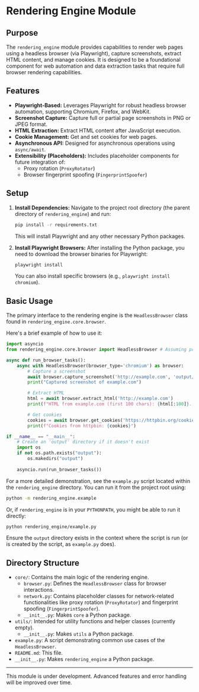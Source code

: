 # Rendering Engine Module

## Purpose

The `rendering_engine` module provides capabilities to render web pages using a headless browser (via Playwright), capture screenshots, extract HTML content, and manage cookies. It is designed to be a foundational component for web automation and data extraction tasks that require full browser rendering capabilities.

## Features

*   **Playwright-Based:** Leverages Playwright for robust headless browser automation, supporting Chromium, Firefox, and WebKit.
*   **Screenshot Capture:** Capture full or partial page screenshots in PNG or JPEG format.
*   **HTML Extraction:** Extract HTML content after JavaScript execution.
*   **Cookie Management:** Get and set cookies for web pages.
*   **Asynchronous API:** Designed for asynchronous operations using `async/await`.
*   **Extensibility (Placeholders):** Includes placeholder components for future integration of:
    *   Proxy rotation (`ProxyRotator`)
    *   Browser fingerprint spoofing (`FingerprintSpoofer`)

## Setup

1.  **Install Dependencies:**
    Navigate to the project root directory (the parent directory of `rendering_engine`) and run:
    ```bash
    pip install -r requirements.txt
    ```
    This will install Playwright and any other necessary Python packages.

2.  **Install Playwright Browsers:**
    After installing the Python package, you need to download the browser binaries for Playwright:
    ```bash
    playwright install
    ```
    You can also install specific browsers (e.g., `playwright install chromium`).

## Basic Usage

The primary interface to the rendering engine is the `HeadlessBrowser` class found in `rendering_engine.core.browser`.

Here's a brief example of how to use it:

```python
import asyncio
from rendering_engine.core.browser import HeadlessBrowser # Assuming project root is in PYTHONPATH

async def run_browser_tasks():
    async with HeadlessBrowser(browser_type='chromium') as browser:
        # Capture a screenshot
        await browser.capture_screenshot('http://example.com', 'output/example.png')
        print("Captured screenshot of example.com")

        # Extract HTML
        html = await browser.extract_html('http://example.com')
        print(f"HTML from example.com (first 100 chars): {html[:100]}...")

        # Get cookies
        cookies = await browser.get_cookies('https://httpbin.org/cookies/set?test=value')
        print(f"Cookies from httpbin: {cookies}")

if __name__ == "__main__":
    # Create an 'output' directory if it doesn't exist
    import os
    if not os.path.exists("output"):
        os.makedirs("output")
    
    asyncio.run(run_browser_tasks())
```

For a more detailed demonstration, see the `example.py` script located within the `rendering_engine` directory. You can run it from the project root using:
```bash
python -m rendering_engine.example
```
Or, if `rendering_engine` is in your `PYTHONPATH`, you might be able to run it directly:
```bash
python rendering_engine/example.py
```
Ensure the `output` directory exists in the context where the script is run (or is created by the script, as `example.py` does).

## Directory Structure

*   `core/`: Contains the main logic of the rendering engine.
    *   `browser.py`: Defines the `HeadlessBrowser` class for browser interactions.
    *   `network.py`: Contains placeholder classes for network-related functionalities like proxy rotation (`ProxyRotator`) and fingerprint spoofing (`FingerprintSpoofer`).
    *   `__init__.py`: Makes `core` a Python package.
*   `utils/`: Intended for utility functions and helper classes (currently empty).
    *   `__init__.py`: Makes `utils` a Python package.
*   `example.py`: A script demonstrating common use cases of the `HeadlessBrowser`.
*   `README.md`: This file.
*   `__init__.py`: Makes `rendering_engine` a Python package.

---

This module is under development. Advanced features and error handling will be improved over time.

